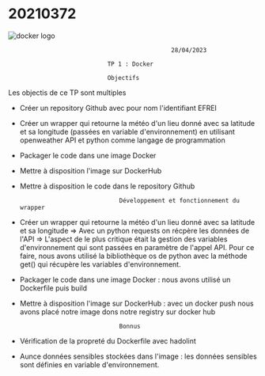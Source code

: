 # 20210372
  <img src="https://d1.awsstatic.com/acs/characters/Logos/Docker-Logo_Horizontel_279x131.b8a5c41e56b77706656d61080f6a0217a3ba356d.png" alt="docker logo" />
                                                  
                                                  28/04/2023
                                                  
                                TP 1 : Docker
    
                                Objectifs
Les objectis de ce TP sont multiples
- Créer un repository Github avec pour nom l'identifiant EFREI
- Créer un wrapper qui retourne la météo d'un lieu donné avec sa latitude et sa longitude
(passées en variable d'environnement) en utilisant openweather API et python comme langage de programmation 
- Packager le code dans une image Docker
- Mettre à disposition l'image sur DockerHub
- Mettre à disposition le code dans le repository Github

                                  
                                  Développement et fonctionnement du wrapper
                                  
- Créer un wrapper qui retourne la météo d'un lieu donné avec sa latitude et sa longitude
=> Avec un python requests on récpère les données de l'API
=> L'aspect de le plus critique était la gestion des variables d'environnement qui sont passées en paramètre de l'appel API. Pour ce faire, nous avons utilisé la bibliothèque os de python avec la méthode get() qui récupère les variables d'environnement.

- Packager le code dans une image Docker : nous avons utilisé un Dockerfile puis build

- Mettre à disposition l'image sur DockerHub : avec un docker push nous avons placé notre image dons notre registry sur docker hub



                                  Bonnus
- Vérification de la propreté du Dockerfile avec hadolint
- Aunce données sensibles stockées dans l'image : les données sensibles sont définies en variable d'environnement.
